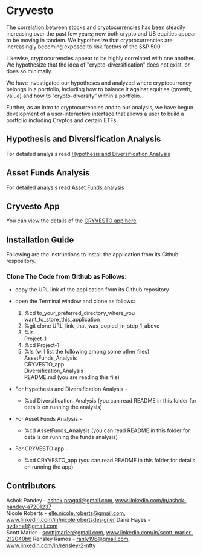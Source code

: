 # Cryvesto

The correlation between stocks and cryptocurrencies has been steadily increasing over the past few years; now both crypto and US equities appear to be moving in tandem. We hypothesize that cryptocurrencies are increasingly becoming exposed to risk factors of the S&P 500. 

Likewise, cryptocurrencies appear to be highly correlated with one another. We hypothesize that the idea of "crypto-diversification” does not exist, or does so minimally.

We have investigated our hypotheses and analyzed where cryptocurrency belongs in a portfolio, including how to balance it against equities (growth, value) and how to “crypto-diversify” within a portfolio. 

Further, as an intro to cryptocurrencies and to our analysis, we have begun development of a user-interactive interface that allows a user to build a portfolio including Cryptos and certain ETFs. 

## Hypothesis and Diversification Analysis

For detailed analysis read [Hypothesis and Diversification Analysis](./Diversification_Analysis/README.md)

## Asset Funds Analysis

For detailed analysis read [Asset Funds analysis](./AssetFunds_Analysis/README.md)

## Cryvesto App

You can view the details of the [CRYVESTO app here](./CRYVESTO_app/README.md)

## Installation Guide
Following are the instructions to install the application from its Github respository.  

### Clone The Code from Github as Follows:
* copy the URL link of the application from its Github repository     
* open the Terminal window and clone as follows:

    1. %cd to_your_preferred_directory_where_you want_to_store_this_application  
    2. %git clone URL_link_that_was_copied_in_step_1_above   
    3. %ls       
      Project-1   
    4. %cd Project-1
    5. %ls   (will list the following among some other files)  
      AssetFunds_Analysis  
      CRYVESTO_app  
      Diversification_Analysis   
      README.md (you are reading this file)
        
      
* For Hypothesis and Diversification Analysis -   
    - %cd Diversification_Analysis (you can read README in this folder for details on running the analysis)  
* For Asset Funds Analysis -  
    - %cd AssetFunds_Analysis (you can read README in this folder for details on running the funds analysis)  
* For CRYVESTO app -  
    - %cd CRYVESTO_app (you can read README in this folder for details on running the app)  

## Contributors
Ashok Pandey - ashok.pragati@gmail.com, www.linkedin.com/in/ashok-pandey-a7201237  
Nicole Roberts - elle.nicole.roberts@gmail.com, www.linkedin.com/in/nicolerobertsdesigner
Dane Hayes - nydane1@gmail.com  
Scott Marler - scottjmarler@gmail.com, www.linkedin.com/in/scott-marler-212040b6
Rensley Ramos - ranly196@gmail.com, www.linkedin.com/in/rensley-2-nfty
